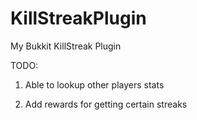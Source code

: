 # KillStreakPlugin
My Bukkit KillStreak Plugin

TODO:


1. Able to lookup other players stats

2. Add rewards for getting certain streaks
